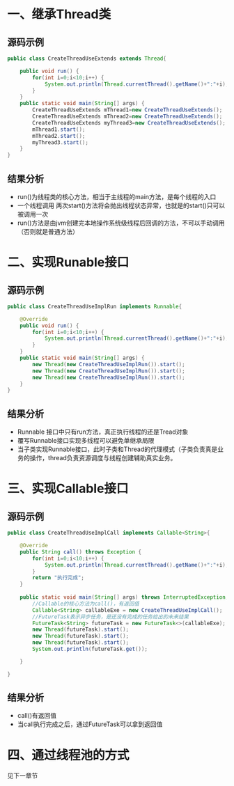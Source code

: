 # 一、继承Thread类

## 源码示例

```java
public class CreateThreadUseExtends extends Thread{

	public void run() {
		for(int i=0;i<10;i++) {
			System.out.println(Thread.currentThread().getName()+":"+i);
		}
	}
	public static void main(String[] args) {
		CreateThreadUseExtends mThread1=new CreateThreadUseExtends();
		CreateThreadUseExtends mThread2=new CreateThreadUseExtends();
		CreateThreadUseExtends myThread3=new CreateThreadUseExtends();
		mThread1.start();
		mThread2.start();
		myThread3.start();
	}
}
```

## 结果分析

- run()为线程类的核心方法，相当于主线程的main方法，是每个线程的入口
- 一个线程调用 两次start()方法将会抛出线程状态异常，也就是的start()只可以被调用一次 
- run()方法是由jvm创建完本地操作系统级线程后回调的方法，不可以手动调用（否则就是普通方法）



# 二、实现Runable接口 

## 源码示例

```java
public class CreateThreadUseImplRun implements Runnable{

	@Override
	public void run() {
		for(int i=0;i<10;i++) {
			System.out.println(Thread.currentThread().getName()+":"+i);
		}
	}
	public static void main(String[] args) {
		new Thread(new CreateThreadUseImplRun()).start();
		new Thread(new CreateThreadUseImplRun()).start();
		new Thread(new CreateThreadUseImplRun()).start();
	}
}

```

## 结果分析

- Runnable 接口中只有run方法，真正执行线程的还是Tread对象
- 覆写Runnable接口实现多线程可以避免单继承局限
- 当子类实现Runnable接口，此时子类和Thread的代理模式（子类负责真是业务的操作，thread负责资源调度与线程创建辅助真实业务。

# 三、实现Callable接口 
## 源码示例

```java
public class CreateThreadUseImplCall implements Callable<String>{

	@Override
	public String call() throws Exception {
		for(int i=0;i<10;i++) {
			System.out.println(Thread.currentThread().getName()+":"+i);
		}
		return "执行完成";
	}
	
	public static void main(String[] args) throws InterruptedException, ExecutionException {
		//Callable的核心方法为call()，有返回值
		Callable<String> callableExe = new CreateThreadUseImplCall();
		//FutureTask表示异步任务，是还没有完成的任务给出的未来结果
		FutureTask<String> futureTask = new FutureTask<>(callableExe);
		new Thread(futureTask).start();
		new Thread(futureTask).start();
		new Thread(futureTask).start();
		System.out.println(futureTask.get());

	}

}
```

## 结果分析

- call()有返回值
- 当call执行完成之后，通过FutureTask可以拿到返回值

# 四、通过线程池的方式

见下一章节